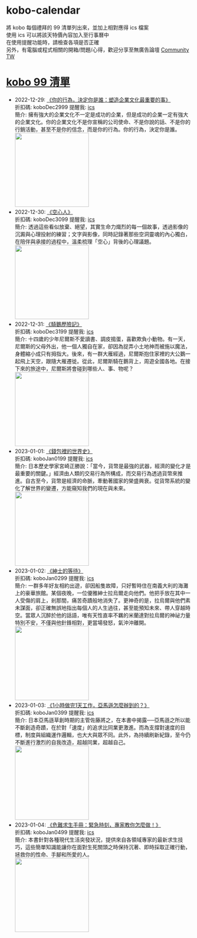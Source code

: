 # kobo-calendar
將 kobo 每個禮拜的 99 清單列出來，並加上相對應得 ics 檔案  
使用 ics 可以將該天特價內容加入至行事曆中  
在使用提醒功能時，請檢查各項是否正確  
另外，有電腦或程式相關的開箱/問題/心得，歡迎分享至無廣告論壇 [Community TW](https://community.tw)

# [kobo 99 清單](https://www.kobo.com/zh/blog/一週99書單-人心動輒空了個洞-還有填滿的可能嗎-12-29-1-4)
- 2022-12-29: [《你的行為，決定你是誰：塑造企業文化最重要的事》](https://www.kobo.com/tw/zh/ebook/5jw7AiSqeD-0AhwTiNJ-Qg)  
  折扣碼: koboDec2999 提醒我: [ics](ics/kobo-calendar-2022-12-29.ics)  
  簡介: 擁有強大的企業文化不一定是成功的企業，但是成功的企業一定有強大的企業文化。你的企業文化不是你宣稱的公司使命、不是你說的話、不是你的行銷活動，甚至不是你的信念，而是你的行為。你的行為，決定你是誰。  
  <img width="200" src="https://news.objects.frb.io/transforms/bookcoversfb/690392/你的行為，決定你是誰：塑造企業文化最重要的事_9b7caa11f5ab43e798472d7a3a255437.jpg">
- 2022-12-30: [《空心人》](https://www.kobo.com/tw/zh/ebook/IddFp1FyvjyugzR9b_FTuQ)  
  折扣碼: koboDec3099 提醒我: [ics](ics/kobo-calendar-2022-12-30.ics)  
  簡介: 透過這些看似放棄、絕望，其實生命力熾烈的每一個故事，透過影像的沉澱與心理投射的練習；文字與影像，同時記錄著那些空洞靈魂的內心獨白，在陪伴與承接的過程中，溫柔梳理「空心」背後的心理議題。  
  <img width="200" src="https://news.objects.frb.io/transforms/bookcoversfb/690573/空心人_9b7caa11f5ab43e798472d7a3a255437.jpg">
- 2022-12-31: [《騎鵝歷險記》](https://www.kobo.com/tw/zh/ebook/obHjJgDeczG8c_o1uuuV9w)  
  折扣碼: koboDec3199 提醒我: [ics](ics/kobo-calendar-2022-12-31.ics)  
  簡介: 十四歲的少年尼爾斯不愛讀書、調皮搗蛋，喜歡欺負小動物。有一天，尼爾斯的父母外出，他一個人獨自在家，卻因為捉弄小土地神而被施以魔法，身體縮小成只有拇指大。後來，有一群大雁經過，尼爾斯抱住家裡的大公鵝一起飛上天空，跟隨大雁遷徙。從此，尼爾斯騎在鵝背上，周遊全國各地。在接下來的旅途中，尼爾斯將會碰到哪些人、事、物呢？  
  <img width="200" src="https://news.objects.frb.io/transforms/bookcoversfb/690694/騎鵝歷險記_9b7caa11f5ab43e798472d7a3a255437.jpg">
- 2023-01-01: [《錢包裡的世界史》](https://www.kobo.com/tw/zh/ebook/309mtnW6hjynWI2tjBfLjg)  
  折扣碼: koboJan0199 提醒我: [ics](ics/kobo-calendar-2023-01-01.ics)  
  簡介: 日本歷史學家宮崎正勝說：「當今，貨幣是最強的武器，經濟的變化才是最重要的關鍵。」經濟由人類的交易行為所構成，而交易行為透過貨幣來推進。自古至今，貨幣是經濟的命脈，牽動著國家的榮盛興衰。從貨幣系統的變化了解世界的變遷，方能窺知我們的現在與未來。  
  <img width="200" src="https://news.objects.frb.io/transforms/bookcoversfb/690875/錢包裡的世界史_9b7caa11f5ab43e798472d7a3a255437.jpg">
- 2023-01-02: [《紳士的等待》](https://www.kobo.com/tw/zh/ebook/udlWfPxsLzeT8TY5aMNixA)  
  折扣碼: koboJan0299 提醒我: [ics](ics/kobo-calendar-2023-01-02.ics)  
  簡介: 一群多年好友相約出遊，卻因船隻故障，只好暫時住在南義大利的海灘上的豪華旅館。某個夜晚，一位優雅紳士拉烏爾走向他們。他把手放在其中一人受傷的肩上，剎那間，痛苦奇蹟般地消失了。更神奇的是，拉烏爾與他們素未謀面，卻正確無誤地指出每個人的人生過往，甚至能預知未來、帶人穿越時空。當眾人沉醉於他的話語，唯有天性直率不羈的米蘭達對拉烏爾的神祕力量特別不安，不僅與他針鋒相對，更當場發怒，氣沖沖離開。  
  <img width="200" src="https://news.objects.frb.io/transforms/bookcoversfb/691026/udlWfPxsLzeT8TY5aMNixA_9b7caa11f5ab43e798472d7a3a255437.jpg">
- 2023-01-03: [《1小時做完1天工作，亞馬遜怎麼辦到的？》](https://www.kobo.com/tw/zh/ebook/piqhTwHC6zCIDIUUI3iGNQ)  
  折扣碼: koboJan0399 提醒我: [ics](ics/kobo-calendar-2023-01-03.ics)  
  簡介: 日本亞馬遜草創時期的主管佐藤將之，在本書中揭露──亞馬遜之所以能不斷創造奇蹟，在於對「速度」的追求比同業更激進。而為支撐對速度的目標，制度與組織運作邏輯，也大大與眾不同。此外，為持續刷新紀錄，至今仍不斷進行激烈的自我改造，超越同業，超越自己。  
  <img width="200" src="https://news.objects.frb.io/transforms/bookcoversfb/691207/1小時做完1天工作，亞馬遜怎麼辦到的？_9b7caa11f5ab43e798472d7a3a255437.jpg">
- 2023-01-04: [《危難求生手冊：緊急時刻，專家教你怎麼做！》](https://www.kobo.com/tw/zh/ebook/3kk0VdteuT6ULmoWWHyM1g)  
  折扣碼: koboJan0499 提醒我: [ics](ics/kobo-calendar-2023-01-04.ics)  
  簡介: 本書針對各種現代生活突發狀況，提供來自各領域專家的最新求生技巧，這些簡單知識能讓你在面對生死關頭之時保持沉著、即時採取正確行動，拯救你的性命、手腳和所愛的人。  
  <img width="200" src="https://news.objects.frb.io/transforms/bookcoversfb/691433/危難求生手冊：緊急時刻，專家教你怎麼做！_9b7caa11f5ab43e798472d7a3a255437.jpg">
